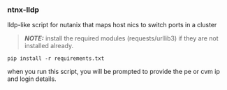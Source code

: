 ### ntnx-lldp
lldp-like script for nutanix that maps host nics to switch ports in a cluster
> **_NOTE:_** install the required modules (requests/urllib3) if they are not installed already.
```
pip install -r requirements.txt
```
when you run this script, you will be prompted to provide the pe or cvm ip and login details.


